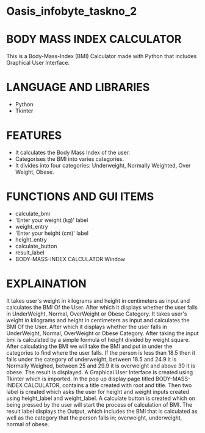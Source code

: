 # Oasis_infobyte_taskno_2
# BODY MASS INDEX CALCULATOR

This is a Body-Mass-Index (BMI) Calculator made with Python that includes Graphical User Interface. 

# LANGUAGE AND LIBRARIES

- Python
- Tkinter

# FEATURES

- It calculates the Body Mass Index of the user.
- Categorises the BMI into varies categories.
- It divides into four categories: Underweight, Normally Weighted, Over Weight, Obese.

# FUNCTIONS AND GUI ITEMS 

- calculate_bmi
- 'Enter your weight (kg)' label
- weight_entry
- 'Enter your height (cm)' label
- height_entry
- calculate_button
- result_label
- BODY-MASS-INDEX CALCULATOR Window

# EXPLAINATION

It takes user's weight in kilograms and height in centimeters as input and calculates the BMI Of the User.
After which it displays whether the user falls in UnderWeight, Normal, OverWeight or Obese Category.
It takes user's weight in kilograms and height in centimeters as input and calculates the BMI Of the User.
After which it displays whether the user falls in UnderWeight, Normal, OverWeight or Obese Category.
After taking the input bmi is calculated by a simple formula of height divided by weight square.
After calculating the BMI we will take the BMI and put in under the categories to find where the user falls.
If the person is less than 18.5 then it falls under the category of underweight, between 18.5 and 24.9 it is Normally Weighed, between 25 and 29.9 it is overweight and above 30 it is obese.
The result is displayed.
A Graphical User Interface is created using Tkinter which is imported.
In the pop up display page titled BODY-MASS-INDEX CALCULATOR, contains a title created with root and title.
Then two label is created which asks the user for height and weight inputs created using height_label and weight_label.
A calculate button is created which on being pressed by the user will start the process of calculation of BMI.
The result label displays the Output, which includes the BMI that is calculated as well as the category that the person falls in; overweight, underweight, normal of obese.
